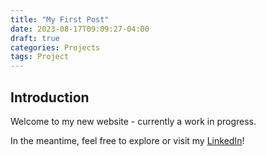 ```yaml
---
title: "My First Post"
date: 2023-08-17T09:09:27-04:00
draft: true
categories: Projects
tags: Project
---
```


## Introduction

Welcome to my new website - currently a work in progress.

In the meantime, feel free to explore or visit my [LinkedIn](https://www.linkedin.com/in/asif-islam-ufl/)!
